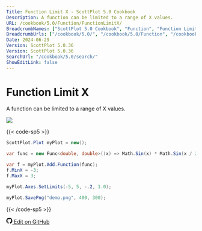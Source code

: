 ```yaml
---
Title: Function Limit X - ScottPlot 5.0 Cookbook
Description: A function can be limited to a range of X values.
URL: /cookbook/5.0/Function/FunctionLimitX/
BreadcrumbNames: ["ScottPlot 5.0 Cookbook", "Function", "Function Limit X"]
BreadcrumbUrls: ["/cookbook/5.0/", "/cookbook/5.0/Function", "/cookbook/5.0/Function/FunctionLimitX"]
Date: 2024-06-29
Version: ScottPlot 5.0.36
Version: ScottPlot 5.0.36
SearchUrl: "/cookbook/5.0/search/"
ShowEditLink: false
---
```


# Function Limit X


A function can be limited to a range of X values.

[![](/cookbook/5.0/images/FunctionLimitX.png?240629072232)](/cookbook/5.0/images/FunctionLimitX.png?240629072232)

{{< code-sp5 >}}

```cs
ScottPlot.Plot myPlot = new();

var func = new Func<double, double>((x) => Math.Sin(x) * Math.Sin(x / 2));

var f = myPlot.Add.Function(func);
f.MinX = -3;
f.MaxX = 3;

myPlot.Axes.SetLimits(-5, 5, -.2, 1.0);

myPlot.SavePng("demo.png", 400, 300);

```

{{< /code-sp5 >}}

<a href='https://github.com/ScottPlot/ScottPlot/blob/main/src/ScottPlot5/ScottPlot5%20Cookbook/Recipes/PlotTypes/Function.cs'><svg xmlns="http://www.w3.org/2000/svg" width="16" height="16" fill="currentColor" class="mb-1 bi bi-github" viewBox="0 0 16 16">
  <path d="M8 0C3.58 0 0 3.58 0 8c0 3.54 2.29 6.53 5.47 7.59.4.07.55-.17.55-.38 0-.19-.01-.82-.01-1.49-2.01.37-2.53-.49-2.69-.94-.09-.23-.48-.94-.82-1.13-.28-.15-.68-.52-.01-.53.63-.01 1.08.58 1.23.82.72 1.21 1.87.87 2.33.66.07-.52.28-.87.51-1.07-1.78-.2-3.64-.89-3.64-3.95 0-.87.31-1.59.82-2.15-.08-.2-.36-1.02.08-2.12 0 0 .67-.21 2.2.82.64-.18 1.32-.27 2-.27s1.36.09 2 .27c1.53-1.04 2.2-.82 2.2-.82.44 1.1.16 1.92.08 2.12.51.56.82 1.27.82 2.15 0 3.07-1.87 3.75-3.65 3.95.29.25.54.73.54 1.48 0 1.07-.01 1.93-.01 2.2 0 .21.15.46.55.38A8.01 8.01 0 0 0 16 8c0-4.42-3.58-8-8-8"/>
</svg> Edit on GitHub</a>

